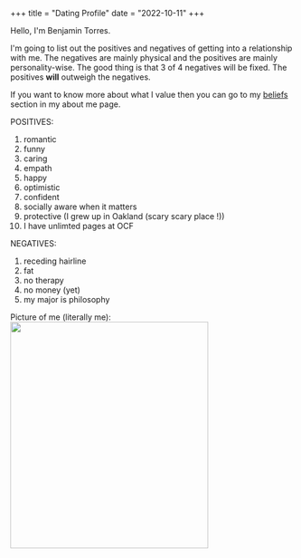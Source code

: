 +++
title = "Dating Profile"
date = "2022-10-11"
+++

<p>Hello, I'm Benjamin Torres. 

I'm going to list out the positives and negatives of getting into a relationship with me. The negatives are mainly physical and the positives are mainly personality-wise. The good thing is that 3 of 4 negatives will be fixed. The positives <b>will</b> outweigh the negatives. 

If you want to know more about what I value then you can go to my <a target="_blank" href="https://baeaen.com/aboutme/about">beliefs</a> section in my about me page. <br>

POSITIVES:
1. romantic
2. funny
3. caring
4. empath
5. happy
6. optimistic
7. confident
8. socially aware when it matters<br>
9. protective (I grew up in Oakland (scary scary place !))
10. I have unlimted pages at OCF

NEGATIVES:
1. receding hairline
2. fat
3. no therapy
4. no money (yet)
5. my major is philosophy

Picture of me (literally me):
<img src="https://pbs.twimg.com/media/FeBRWPJXgAEnoNH?format=jpg&name=large" width="350" height="400"/>
</p>